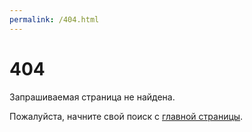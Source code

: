 ```yaml
---
permalink: /404.html
---
```


# 404

Запрашиваемая страница не найдена.

Пожалуйста, начните свой поиск с [главной страницы](README.md).
